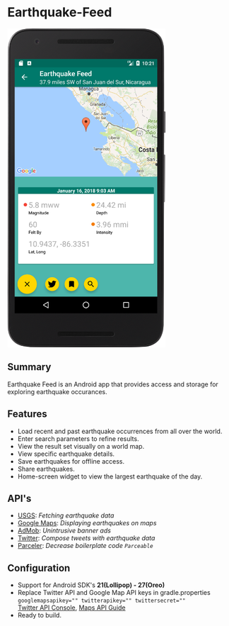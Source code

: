 # Earthquake-Feed

<img src="https://github.com/seth-wat/Earthquake-Feed/blob/polish/display-image-small.png">

## Summary
Earthquake Feed is an Android app that provides access and storage for exploring earthquake occurances. 

## Features
* Load recent and past earthquake occurrences from all over the world.
* Enter search parameters to refine results. 
* View the result set visually on a world map.
* View specific earthquake details.
* Save earthquakes for offline access.
* Share earthquakes.
* Home-screen widget to view the largest earthquake of the day.

## API's
* [USGS](https://earthquake.usgs.gov/fdsnws/event/1/): *Fetching earthquake data*
* [Google Maps](https://developers.google.com/maps/documentation/android-api/): *Displaying earthquakes on maps*
* [AdMob](https://developers.google.com/admob/android/quick-start): *Unintrusive banner ads*
* [Twitter](https://dev.twitter.com/twitterkit/android/compose-tweets): *Compose tweets with earthquake data*
* [Parceler](https://github.com/johncarl81/parceler): *Decrease boilerplate code `Parceable`*

## Configuration  
* Support for Android SDK's **21(Lollipop) - 27(Oreo)**
* Replace Twitter API and Google Map API keys in gradle.properties  
 `googlemapsapikey="" twitterapikey="" twittersecret=""`  
 [Twitter API Console](https://apps.twitter.com/), [Maps API Guide](https://developers.google.com/maps/documentation/android-api/start)  
* Ready to build.
